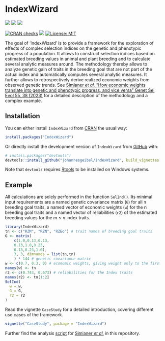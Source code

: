 
<!-- README.md is generated from README.Rmd. Please edit that file -->

# IndexWizard

<!-- badges: start -->

[![](https://img.shields.io/badge/doi-https://doi.org/10.5281/zenodo.6977265-blue.svg)](https://doi.org/https://doi.org/10.5281/zenodo.6977265)
[![](https://img.shields.io/badge/devel%20version-0.2.1.0-blue.svg)](https://github.com/johannesgeibel/IndexWizard)
[![](https://www.r-pkg.org/badges/version/IndexWizard?color=orange)](https://cran.r-project.org/package=IndexWizard)

[![CRAN
checks](https://badges.cranchecks.info/summary/IndexWizard.svg)](https://cran.r-project.org/web/checks/check_results_IndexWizard.html)
[![](http://cranlogs.r-pkg.org/badges/grand-total/IndexWizard)](https://cran.r-project.org/package=IndexWizard)
[![License:
MIT](https://img.shields.io/badge/license-MIT-blue.svg)](https://cran.r-project.org/web/licenses/MIT)

<!-- badges: end -->

The goal of ‘IndexWizard’ is to provide a framework for the exploration
of effects of complex selection indices on the genetic and phenotypic
progress of a population. It allows to construct selection indices based
on estimated breeding values in animal and plant breeding and to
calculate several analytic measures around. The methodology thereby
allows to analyze genetic gain of traits in the breeding goal that are
not part of the actual index and automatically computes several analytic
measures. It further allows to retrospectively derive realized economic
weights from observed genetic trends. See [Simianer *et al.* “How
economic weights translate into genetic and phenotypic progress, and
vice versa” Genet Sel Evol 55, 38
(2023)](https://doi.org/10.1186/s12711-023-00807-0) for a detailed
description of the methodology and a complex example.

## Installation

You can either install `IndexWizard` from
[CRAN](https://cran.r-project.org/web/packages/IndexWizard/index.html)
the usual way:

``` r
install.packages("IndexWizard")
```

Or directly install the development version of `IndexWizard` from
[GitHub](https://github.com/) with:

``` r
# install.packages("devtools")
devtools::install_github("johannesgeibel/IndexWizard", build_vignettes = TRUE)
```

Note that `devtools` requires
[Rtools](https://cran.r-project.org/bin/windows/Rtools/) to be installed
on Windows systems.

## Example

All calculations are solely performed in the function `SelInd()`. Its
minimal input requirements are a named genetic covariance matrix (`G`)
for all n breeding goal traits, a named vector of economic weights (`w`)
for the n breeding goal traits and a named vector of reliabilities
(`r2`) of the estimated breeding values for the $m \le n$ index traits.

``` r
library(IndexWizard)
tn <- c("RZM", "RZN", "RZEo") # trait names of breeding goal traits
G <- matrix(
    c(1.0,0.13,0.13,
    0.13,1.0,0.23,
    0.13,0.23,1.0),
    3, 3, dimnames = list(tn,tn)
    ) * 144 # genetic covariance matrix
w <- c(0.7, 0.3, 0) # economic weights, giving weight only to the first two traits
names(w) <- tn
r2 <- c(0.743, 0.673) # reliabilities for the Index traits
names(r2) <- tn[1:2]
SelInd(
  w = w,
  G = G,
  r2 = r2
)
```

Read the vignette `CaseStudy` for a detailed introduction, covering
different use cases of the framework.

``` r
vignette("CaseStudy", package = "IndexWizard")
```

Further find the analysis
[script](https://github.com/johannesgeibel/IndexWizard/blob/main/scripts/makePlots.r)
for [Simianer *et al.*](https://doi.org/10.1186/s12711-023-00807-0) in
this repository.
